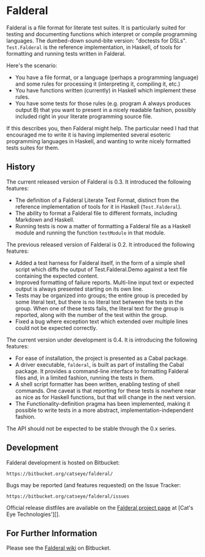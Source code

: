 Falderal
========

Falderal is a file format for literate test suites.  It is particularly
suited for testing and documenting functions which interpret or compile
programming languages. The dumbed-down sound-bite version: "doctests for
DSLs".  `Test.Falderal` is the reference implementation, in Haskell, of
tools for formatting and running tests written in Falderal.

Here's the scenario:

* You have a file format, or a language (perhaps a programming language)
  and some rules for processing it (interpreting it, compiling it, etc.)
* You have functions written (currently) in Haskell which implement these
  rules.
* You have some tests for those rules (e.g. program A always produces
  output B) that you want to present in a nicely readable fashion,
  possibly included right in your literate programming source file.

If this describes you, then Falderal might help.  The particular need I had
that encouraged me to write it is having implemented several esoteric
programming languages in Haskell, and wanting to write nicely formatted
tests suites for them.

History
-------

The current released version of Falderal is 0.3.  It introduced the following
features:

* The definition of a Falderal Literate Test Format, distinct from the
  reference implementation of tools for it in Haskell (`Test.Falderal`).
* The ability to format a Falderal file to different formats, including
  Markdown and Haskell.
* Running tests is now a matter of formatting a Falderal file as a Haskell
  module and running the function `testModule` in that module.

The previous released version of Falderal is 0.2.  It introduced the following
features:

* Added a test harness for Falderal itself, in the form of a simple shell
  script which diffs the output of Test.Falderal.Demo against a text file
  containing the expected content.
* Improved formatting of failure reports.  Multi-line input text or expected
  output is always presented starting on its own line.
* Tests may be organized into groups; the entire group is preceded by some
  literal text, but there is no literal text between the tests in the group.
  When one of these tests fails, the literal text for the group is reported,
  along with the number of the test within the group.
* Fixed a bug where exception text which extended over multiple lines
  could not be expected correctly.

The current version under development is 0.4.  It is introducing the
following features:

* For ease of installation, the project is presented as a Cabal package.
* A driver executable, `falderal`, is built as part of installing the
  Cabal package.  It provides a command-line interface to formatting
  Falderal files and, in a limited fashion, running the tests in them.
* A shell script formatter has been written, enabling testing of shell
  commands.  One caveat is that reporting for these tests is nowhere near
  as nice as for Haskell functions, but that will change in the next version.
* The Functionality-definition pragma has been implemented, making it
  possible to write tests in a more abstract, implementation-independent
  fashion.

The API should not be expected to be stable through the 0.x series.

Development
-----------

Falderal development is hosted on Bitbucket:

    https://bitbucket.org/catseye/falderal/

Bugs may be reported (and features requested) on the Issue Tracker:

    https://bitbucket.org/catseye/falderal/issues

Official release distfiles are available on the [Falderal
project page][] at [Cat's Eye Technologies'][].

For Further Information
-----------------------

Please see the [Falderal wiki][] on Bitbucket.

[Falderal project page]: http://catseye.tc/projects/falderal/
[Cat's Eye Technologies]: http://catseye.tc/
[Falderal wiki]: https://bitbucket.org/catseye/falderal/wiki/
